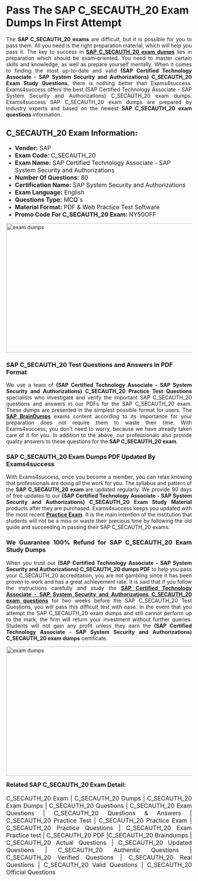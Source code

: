 <h1><strong><strong>Pass The SAP C_SECAUTH_20 Exam Dumps In First Attempt</strong></strong></h1> <p style="text-align:justify">The <strong>SAP C_SECAUTH_20 exams</strong> are difficult, but it is possible for you to pass them. All you need is the right preparation material, which will help you pass it. The key to success in <a href="https://www.exams4success.com/sap/c_secauth_20-pdf-exam-dumps"><strong>SAP C_SECAUTH_20 exam dumps</strong></a> lies in preparation which should be exam-oriented. You need to master certain skills and knowledge, as well as prepare yourself mentally. When it comes to finding the most up-to-date and valid <strong>(SAP Certified Technology Associate - SAP System Security and Authorizations) C_SECAUTH_20 Exam Study Questions</strong>, there is nothing better than Exams4success. Exams4success offers the best (SAP Certified Technology Associate - SAP System Security and Authorizations) C_SECAUTH_20 exam dumps. Exams4success SAP C_SECAUTH_20 exam dumps are prepared by industry experts and based on the newest <strong>SAP C_SECAUTH_20 exam questions</strong> information.</p> <h2><strong><strong>C_SECAUTH_20 Exam Information:</strong></strong></h2> <ul> <li><span style="font-size:16px"><strong>Vender:</strong> SAP</span></li> <li><span style="font-size:16px"><strong>Exam Code:</strong> C_SECAUTH_20</span></li> <li><span style="font-size:16px"><strong>Exam Name:</strong> SAP Certified Technology Associate - SAP System Security and Authorizations</span></li> <li><span style="font-size:16px"><strong>Number Of Questions:</strong> 80</span></li> <li><span style="font-size:16px"><strong>Certification Name:</strong> SAP System Security and Authorizations</span></li> <li><span style="font-size:16px"><strong>Exam Language:</strong> English</span></li> <li><span style="font-size:16px"><strong>Questions Type:</strong> MCQ`s</span></li> <li><span style="font-size:16px"><strong>Material Format:</strong> PDF & Web Practice Test Software</span></li> <li><span style="font-size:16px"><strong>Promo Code For C_SECAUTH_20 Exam: </strong>NY50OFF</span></li> </ul> <p><a href="https://www.exams4success.com/sap/c_secauth_20-pdf-exam-dumps" rel="no-follow"><img alt="exam dumps" src="https://www.certcollections.com/uploads/content/infrist1.png" style="height:350px; width:750px" /></a></p> <h3><strong>SAP C_SECAUTH_20 Test Questions and Answers In PDF Format</strong></h3> <p style="text-align:justify">We use a team of <strong>(SAP Certified Technology Associate - SAP System Security and Authorizations) C_SECAUTH_20 Practice Test Questions</strong> specialists who investigate and verify the important SAP C_SECAUTH_20 questions and answers in our PDFs for the SAP C_SECAUTH_20 exam. These dumps are presented in the simplest possible format for users. The <a href="https://www.exams4success.com/sap-exam-dumps"><strong>SAP BrainDumps</strong></a> exams content according to its importance for your preparation does not require them to waste their time. With Exams4success, you don't need to worry, because we have already taken care of it for you. In addition to the above, our professionals also provide quality answers to these questions for the<strong> SAP C_SECAUTH_20 exam</strong>.</p> <h3><strong> SAP C_SECAUTH_20 Exam Dumps PDF Updated By Exams4success</strong></h3> <p style="text-align:justify">With Exams4success, once you become a member, you can relax knowing that professionals are doing all the work for you. The syllabus and pattern of the <strong>SAP C_SECAUTH_20 exam </strong>are updated regularly. We provide 90 days of free updates to our <strong>(SAP Certified Technology Associate - SAP System Security and Authorizations) C_SECAUTH_20 Exam Study Material</strong> products after they are purchased. Exams4success keeps you updated with the most recent <a href="https://www.exams4success.com/"><strong>Practice Exam</strong></a>. It is the main intention of the institution that students will not be a miss or waste their precious time by following the old guide and succeeding in passing their SAP C_SECAUTH_20 exams.</p> <h3 style="text-align:justify"><strong>We Guarantee 100% Refund for SAP C_SECAUTH_20 Exam Study Dumps</strong></h3> <p style="text-align:justify">When you trust our <strong>(SAP Certified Technology Associate - SAP System Security and Authorizations) C_SECAUTH_20 dumps PDF</strong> to help you pass your C_SECAUTH_20 accreditation, you are not gambling since it has been proven to work and has a great achievement rate. It is said that if you follow the instructions carefully and study the <a href="https://www.exams4success.com/sap/c_secauth_20-pdf-exam-dumps"><strong>SAP Certified Technology Associate - SAP System Security and Authorizations C_SECAUTH_20 exam questions</strong></a> for two weeks before the SAP C_SECAUTH_20 Test Questions, you will pass this difficult test with ease. In the event that you attempt the SAP C_SECAUTH_20 exam dumps and still cannot perform up to the mark, the firm will return your investment without further queries. Students will not gain any profit unless they earn the <strong>(SAP Certified Technology Associate - SAP System Security and Authorizations) C_SECAUTH_20 exam dumps</strong> certificate.</p> <p style="text-align:justify"><a href="https://www.exams4success.com/sap/c_secauth_20-pdf-exam-dumps" rel="no-follow"><img alt="exam dumps" src="https://www.certcollections.com/uploads/content/free_demo1.png" style="height:350px; width:750px" /></a></p> <p style="text-align:justify"><span style="font-size:16px"><strong>Related SAP C_SECAUTH_20 Exam Detail:</strong></span><br /> <br /> <span style="font-size:16px">C_SECAUTH_20 Exam | C_SECAUTH_20 Dumps | C_SECAUTH_20 Exam Dumps | C_SECAUTH_20 Questions | C_SECAUTH_20 Exam Questions | C_SECAUTH_20 Questions & Answers | C_SECAUTH_20 Practice Test | C_SECAUTH_20 Practice Exam | C_SECAUTH_20 Practice Questions | C_SECAUTH_20 Exam Practice test | C_SECAUTH_20 PDF |C_SECAUTH_20 Braindumps | C_SECAUTH_20 Actual Questions | C_SECAUTH_20 Updated Questions | C_SECAUTH_20 Authentic Questions | C_SECAUTH_20 Verified Questions | C_SECAUTH_20 Real Questions | C_SECAUTH_20 Valid Questions | C_SECAUTH_20 Official Questions</span></p>

